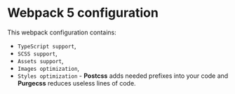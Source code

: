 # Webpack 5 configuration

This webpack configuration contains:
  - `TypeScript support`,
  - `SCSS support`,
  - `Assets support`,
  - `Images optimization`,
  - `Styles optimization` - **Postcss** adds needed prefixes into your code and **Purgecss** reduces useless lines of code.